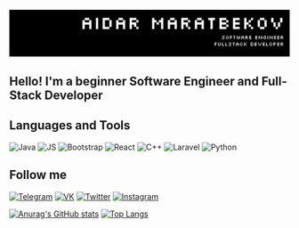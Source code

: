 ![Header](https://github.com/maratbekovaidar/maratbekovaidar/blob/main/assets/images/header.png)

## Hello! I'm a beginner Software Engineer and Full-Stack Developer
## Languages and Tools
![Java](https://img.shields.io/badge/Java-090909?style=for-the-badge&logo=java&logoColor=yellow)
![JS](https://img.shields.io/badge/Js-090909?style=for-the-badge&logo=javascript&logoColor=yellow)
![Bootstrap](https://img.shields.io/badge/Bootstrap-090909?style=for-the-badge&logo=Bootstrap&logoColor=purple)
![React](https://img.shields.io/badge/React-090909?style=for-the-badge&logo=React&logoColor=blue)
![C++](https://img.shields.io/badge/C++-090909?style=for-the-badge&logo=&logoColor=red)
![Laravel](https://img.shields.io/badge/Laravel-090909?style=for-the-badge&logo=Laravel&logoColor=red)
![Python](https://img.shields.io/badge/Python-090909?style=for-the-badge&logo=Python&logoColor=green)
## Follow me 
[![Telegram](https://img.shields.io/badge/Telegram-090909?style=for-the-badge&logo=Telegram&logoColor=red)](https://t.me/maratbekovaidar)
[![VK](https://img.shields.io/badge/Vkontakte-090909?style=for-the-badge&logo=VK&logoColor=blue)](https://vk.com/maratbekovaidar)
[![Twitter](https://img.shields.io/badge/Twitter-090909?style=for-the-badge&logo=Twitter&logoColor=blue)](https://twitter.com/maratbekovaidar)
[![Instagram](https://img.shields.io/badge/Instagram-090909?style=for-the-badge&logo=Instagram&logoColor=ogrange)](https://www.instagram.com/maratbekovaidar/)

[![Anurag's GitHub stats](https://github-readme-stats.vercel.app/api?username=maratbekovaidar&show_icons=true&theme=dark)](https://github.com/anuraghazra/github-readme-stats)
[![Top Langs](https://github-readme-stats.vercel.app/api/top-langs/?username=anuraghazra&layout=compact)](https://github.com/anuraghazra/github-readme-stats)
